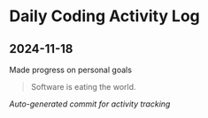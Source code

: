 # Daily Coding Activity Log

## 2024-11-18

Made progress on personal goals

> Software is eating the world.

*Auto-generated commit for activity tracking*
